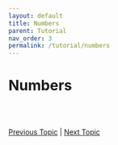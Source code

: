 ```yaml
---
layout: default
title: Numbers
parent: Tutorial
nav_order: 3
permalink: /tutorial/numbers
---
```



# Numbers




<br><br>

[Previous Topic](./hello) | [Next Topic](./strings)